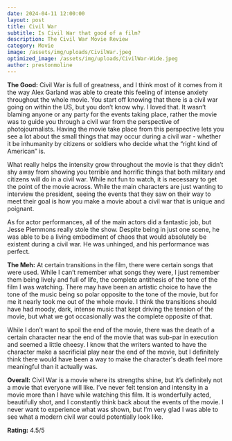 ```yaml
---
date: 2024-04-11 12:00:00
layout: post
title: Civil War
subtitle: Is Civil War that good of a film?
description: The Civil War Movie Review
category: Movie
image: /assets/img/uploads/CivilWar.jpeg
optimized_image: /assets/img/uploads/CivilWar-Wide.jpeg
author: prestonmoline
---
```


**The Good:**
Civil War is full of greatness, and I think most of it comes from it the way Alex Garland was able to create this feeling of intense anxiety throughout the whole movie. You start off knowing that there is a civil war going on within the US, but you don’t know why. I loved that. It wasn’t blaming anyone or any party for the events taking place, rather the movie was to guide you through a civil war from the perspective of photojournalists. Having the movie take place from this perspective lets you see a lot about the small things that may occur during a civil war - whether it be inhumanity by citizens or soldiers who decide what the “right kind of American” is.

What really helps the intensity grow throughout the movie is that they didn’t shy away from showing you terrible and horrific things that both military and citizens will do in a civil war. While not fun to watch, it is necessary to get the point of the movie across. While the main characters are just wanting to interview the president, seeing the events that they saw on their way to meet their goal is how you make a movie about a civil war that is unique and poignant. 

As for actor performances, all of the main actors did a fantastic job, but Jesse Plemmons really stole the show. Despite being in just one scene, he was able to be a living embodiment of chaos that would absolutely be existent during a civil war. He was unhinged, and his performance was perfect. 


**The Meh:**
At certain transitions in the film, there were certain songs that were used. While I can’t remember what songs they were, I just remember them being lively and full of life, the complete antithesis of the tone of the film I was watching. There may have been an artistic choice to have the tone of the music being so polar opposite to the tone of the movie, but for me it nearly took me out of the whole movie. I think the transitions should have had moody, dark, intense music that kept driving the tension of the movie, but what we got occasionally was the complete opposite of that.

While I don’t want to spoil the end of the movie, there was the death of a certain character near the end of the movie that was sub-par in execution and seemed a little cheesy. I know that the writers wanted to have the character make a sacrificial play near the end of the movie, but I definitely think there would have been a way to make the character's death feel more meaningful than it actually was.  


**Overall:**
Civil War is a movie where its strengths shine, but it’s definitely not a movie that everyone will like. I’ve never felt tension and intensity in a movie more than I have while watching this film. It is wonderfully acted, beautifully shot, and I constantly think back about the events of the movie. I never want to experience what was shown, but I’m very glad I was able to see what a modern civil war could potentially look like.


**Rating:**
4.5/5

